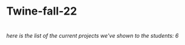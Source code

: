 # Twine-fall-22
# <h6>here is the list of the current projects we've shown to the students: 6</h6>
#
